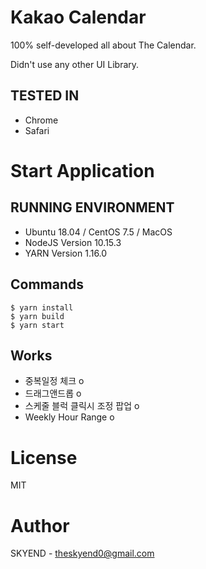 # Kakao Calendar

100% self-developed all about The Calendar.

Didn't use any other UI Library.

## TESTED IN

* Chrome
* Safari

# Start Application

## RUNNING ENVIRONMENT
* Ubuntu 18.04 / CentOS 7.5 / MacOS
* NodeJS Version 10.15.3
* YARN Version 1.16.0

## Commands
```
$ yarn install
$ yarn build
$ yarn start
```

## Works

* 중복일정 체크 o
* 드래그앤드롭 o
* 스케줄 블럭 클릭시 조정 팝업 o
* Weekly Hour Range o


# License

MIT 

# Author

SKYEND - theskyend0@gmail.com
